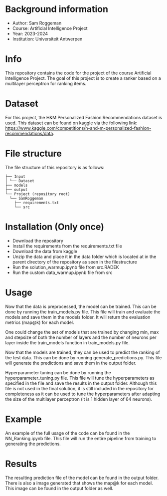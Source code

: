 # Background information

- Author: Sam Roggeman
- Course: Artificial Intelligence Project
- Year: 2023-2024
- Institution: Universiteit Antwerpen

# Info

This repository contains the code for the project of the course Artificial Intelligence Project. The goal of this
project is to create a ranker based on a multilayer perceptron for ranking items. 

# Dataset
For this project, the H&M Personalized Fashion Recommendations dataset is used. This dataset can be found on kaggle
via the following link: https://www.kaggle.com/competitions/h-and-m-personalized-fashion-recommendations/data. 

# File structure
The file structure of this repository is as follows:
```
├── Input 
│ └── Dataset
├── models
├── output
└── Project (repository root)
  └── SamRoggeman
    ├── requirements.txt
    └── src

```

# Installation (Only once)
- Download the repository
- Install the requirements from the requirements.txt file
- Download the data from kaggle
- Unzip the data and place it in the data folder which is located at in the parent directory of the repository as seen in the filestructure
- Run the solution_warmup.ipynb file from src.RADEK 
- Run the custom data_warmup.ipynb file from src

# Usage
Now that the data is preprocessed, the model can be trained. This can be done by running the train_models.py file.
This file will train and evaluate the models and save them in the models folder. It will return the evaluation metrics (map@k) for each model.

One could change the set of models that are trained by changing min, max and stepsize of both the number of layers and the number of neurons per layer inside the train_models function in train_models.py file.

Now that the models are trained, they can be used to predict the ranking of the test data. This can be done by running
generate_predictions.py. This file will generate the predictions and save them in the output folder.

Hyperparameter tuning can be done by running the hyperparameter_tuning.py file. 
This file will tune the hyperparameters as specified in the file and save the results in the output folder.
Although this file is not used in the final solution, it is still included in the repository for completeness as it can be used to tune the hyperparameters after adapting the size of the multilayer perceptron (it is 1 hidden layer of 64 neurons).


# Example
An example of the full usage of the code can be found in the NN_Ranking.ipynb file. 
This file will run the entire pipeline from training to generating the predictions.

# Results
The resulting prediction file of the model can be found in the output folder.
There is also a image generated that shows the map@k for each model. This image can be found in the output folder as well.
